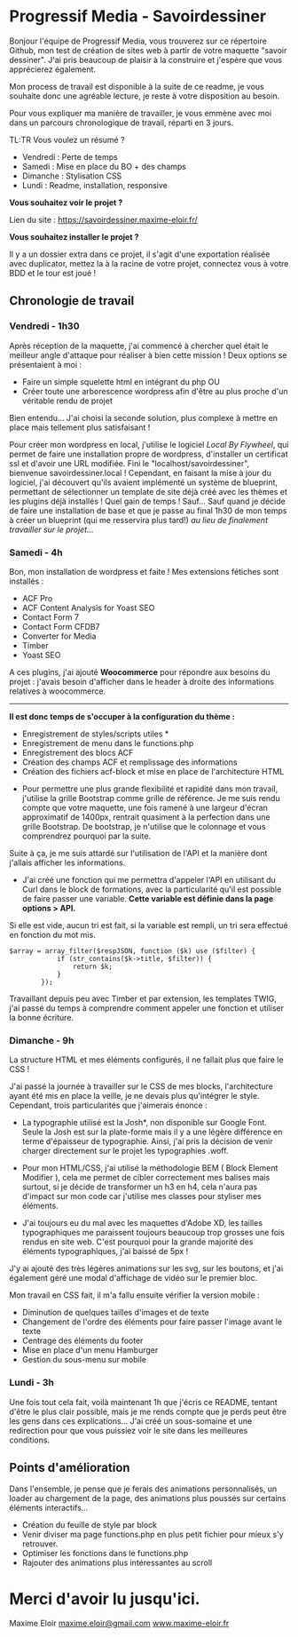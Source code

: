 
# Progressif Media - Savoirdessiner

Bonjour l'équipe de Progressif Media, vous trouverez sur ce répertoire Github, mon test de création de sites web à partir de votre maquette "savoir dessiner".
J'ai pris beaucoup de plaisir à la construire et j'espère que vous apprécierez également.

Mon process de travail est disponible à la suite de ce readme, je vous souhaite donc une agréable lecture, je reste à votre disposition au besoin.

Pour vous expliquer ma manière de travailler, je vous emmène avec moi dans un parcours chronologique de travail, réparti en 3 jours.

TL:TR Vous voulez un résumé ?
- Vendredi : Perte de temps
- Samedi : Mise en place du BO + des champs
- Dimanche : Stylisation CSS
- Lundi : Readme, installation, responsive


**Vous souhaitez voir le projet ?**

Lien du site : https://savoirdessiner.maxime-eloir.fr/


**Vous souhaitez installer le projet ?**

Il y a un dossier extra dans ce projet, il s'agit d'une exportation réalisée avec duplicator, mettez la à la racine de votre projet, connectez vous à votre BDD et le tour est joué ! 



## Chronologie de travail
### Vendredi - 1h30
Après réception de la maquette, j'ai commencé à chercher quel était le meilleur angle d'attaque pour réaliser à bien cette mission ! Deux options se présentaient à moi :
- Faire un simple squelette html en intégrant du php
OU
- Créer toute une arborescence wordpress afin d'être au plus proche d'un véritable rendu de projet

Bien entendu... J'ai choisi la seconde solution, plus complexe à mettre en place mais tellement plus satisfaisant ! 

Pour créer mon wordpress en local, j'utilise le logiciel *Local By Flywheel*, qui permet de faire une installation propre de wordpress, d'installer un certificat ssl et d'avoir une URL modifiée. Fini le "localhost/savoirdessiner", bienvenue savoirdessiner.local ! 
Cependant, en faisant la mise à jour du logiciel, j'ai découvert qu'ils avaient implémenté un système de blueprint, permettant de sélectionner un template de site déjà créé avec les thèmes et les plugins déjà installés ! 
Quel gain de temps ! Sauf... Sauf quand je décide de faire une installation de base et que je passe au final 1h30 de mon temps à créer un blueprint (qui me resservira plus tard!) *au lieu de finalement travailler sur le projet...*


### Samedi - 4h 
Bon, mon installation de wordpress et faite ! Mes extensions fétiches sont installés : 
- ACF Pro
- ACF Content Analysis for Yoast SEO
- Contact Form 7
- Contact Form CFDB7
- Converter for Media
- Timber
- Yoast SEO

A ces plugins, j'ai ajouté **Woocommerce** pour répondre aux besoins du projet : j'avais besoin d'afficher dans le header à droite des informations relatives à woocommerce.

---


**Il est donc temps de s'occuper à la configuration du thème :**
- Enregistrement de styles/scripts utiles *
- Enregistrement de menu dans le functions.php
- Enregistrement des blocs ACF
- Création des champs ACF et remplissage des informations
- Création des fichiers acf-block et mise en place de l'architecture HTML

* Pour permettre une plus grande flexibilité et rapidité dans mon travail, j'utilise la grille Bootstrap comme grille de référence. Je me suis rendu compte que votre maquette, une fois ramené à une largeur d'écran approximatif de 1400px, rentrait quasiment à la perfection dans une grille Bootstrap. De bootstrap, je n'utilise que le colonnage et vous comprendrez pourquoi par la suite.


Suite à ça, je me suis attardé sur l'utilisation de l'API et la manière dont j'allais afficher les informations.

- J'ai créé une fonction qui me permettra d'appeler l'API en utilisant du Curl dans le block de formations, avec la particularité qu'il est possible de faire passer une variable.
**Cette variable est définie dans la page options > API.**

Si elle est vide, aucun tri est fait, si la variable est rempli, un tri sera effectué en fonction du mot mis.

```
$array = array_filter($respJSON, function ($k) use ($filter) {
			if (str_contains($k->title, $filter)) {
				return $k;
			}
		});
```


Travaillant  depuis peu avec Timber et par extension, les templates TWIG, j'ai passé du temps à comprendre comment appeler une fonction et utiliser la bonne écriture.


### Dimanche - 9h
La structure HTML et mes éléments configurés, il ne fallait plus que faire le CSS ! 

J'ai passé la journée à travailler sur le CSS de mes blocks, l'architecture ayant été mis en place la veille, je ne devais plus qu'intégrer le style.
Cependant, trois particularités que j'aimerais énonce : 

- La typographie utilisé est la Josh*, non disponible sur Google Font. Seule la Josh est sur la plate-forme mais il y a une légère différence en terme d'épaisseur de typographie. Ainsi, j'ai pris la décision de venir charger directement sur le projet les typographies .woff.

- Pour mon HTML/CSS, j'ai utilisé la méthodologie BEM ( Block Element Modifier ), cela me permet de cibler correctement mes balises mais surtout, si je décide de transformer un h3 en h4, cela n'aura pas d'impact sur mon code car j'utilise mes classes pour styliser mes éléments.

- J'ai toujours eu du mal avec les maquettes d'Adobe XD, les tailles typographiques me paraissent toujours beaucoup trop grosses une fois rendus en site web. C'est pourquoi pour la grande majorité des éléments typographiques, j'ai baissé de 5px ! 


J'y ai ajouté des très légères animations sur les svg, sur les boutons, et j'ai également géré une modal d'affichage de vidéo sur le premier bloc.

Mon travail en CSS fait, il m'a fallu ensuite vérifier la version mobile : 
- Diminution de quelques tailles d'images et de texte
- Changement de l'ordre des éléments pour faire passer l'image avant le texte
- Centrage des éléments du footer
- Mise en place d'un menu Hamburger
- Gestion du sous-menu sur mobile

### Lundi - 3h

Une fois tout cela fait, voilà maintenant 1h que j'écris ce README, tentant d'être le plus clair possible, mais je me rends compte que je perds peut être les gens dans ces explications...
J'ai créé un sous-somaine et une redirection pour que vous puissiez voir le site dans les meilleures conditions.

## Points d'amélioration


Dans l'ensemble, je pense que je ferais des animations personnalisés, un loader au chargement de la page, des animations plus poussés sur certains éléments interactifs...

- Création du feuille de style par block
- Venir diviser ma page functions.php en plus petit fichier pour mieux s'y retrouver.
- Optimiser les fonctions dans le functions.php
- Rajouter des animations plus intéressantes au scroll



# Merci d'avoir lu jusqu'ici.

Maxime Eloir
maxime.eloir@gmail.com
www.maxime-eloir.fr






